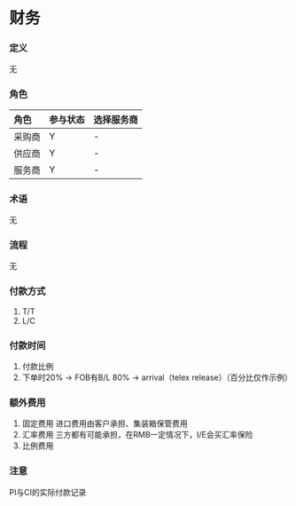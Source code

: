# 财务

### 定义

无

### 角色

| 角色 | 参与状态 | 选择服务商 |
| :--- | :--- | :--- |
| 采购商 | Y | - |
| 供应商 | Y | - |
| 服务商 | Y | - |

### 术语

无

### 流程

无

### 付款方式

1. T/T
2. L/C

### 付款时间

1. 付款比例
2. 下单时20% -&gt; FOB有B/L 80% -&gt; arrival（telex release）（百分比仅作示例）

### 额外费用

1. 固定费用
   进口费用由客户承担、集装箱保管费用
2. 汇率费用
   三方都有可能承担，在RMB一定情况下，I/E会买汇率保险
3. 比例费用

### 注意

PI与CI的实际付款记录

